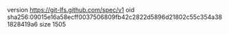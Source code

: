 version https://git-lfs.github.com/spec/v1
oid sha256:09015e16a58ecff0037506809fb42c2822d5896d21802c55c354a381828419a6
size 1505
